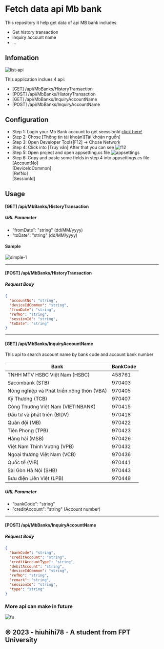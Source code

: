# Fetch data api Mb bank

This repository it help get data of api MB bank includes:
+ Get history transaction
+ Inquiry account name
+ ...

## Infomation
![list-api](https://github.com/hiuhihi78/fetch-data-api-mb-bank/assets/85660078/e6f9d213-df2e-4854-93e6-4cd3385ccfdd)

This application inclues 4 api: 
- [GET] /api/MbBanks/HistoryTransaction
- [POST] /api/MbBanks/HistoryTransaction
- [GET] /api/MbBanks/InquiryAccountName
- [POST] /api/MbBanks/InquiryAccountName

## Configuration
- Step 1: Login your Mb Bank account to get seessionId [click here!](https://online.mbbank.com.vn/pl/login)
- Step 2: Chose [Thông tin tài khoản][Tài khoản nguồn]
- Step 3: Open Developer Tools[F12] -> Chose Network
- Step 4: Click into [Truy vấn]
  After that you can see
![f12](https://github.com/hiuhihi78/fetch-data-api-mb-bank/assets/85660078/6ee0e42a-283a-42b0-bf83-32f142d43499)
- Step 5: Open project and open appsetting.cs file
![appsettings](https://github.com/hiuhihi78/fetch-data-api-mb-bank/assets/85660078/78453256-fa44-4dd4-833d-4e67e37811cc)
- Step 6: Copy and paste some fields in step 4 into appsettings.cs file <br />
  [AccountNo]<br />
  [DeviceIdCommon]<br />
  [RefNo]<br />
  [SessionId]<br />

## Usage

#### [GET] /api/MbBanks/HistoryTransaction
##### URL Parameter
- "fromDate": "string" (dd/MM/yyyy)
- "toDate": "string" (dd/MM/yyyy)
#### Sample
![simple-1](https://github.com/hiuhihi78/fetch-data-api-mb-bank/assets/85660078/00fc791c-0bb9-401a-8543-6ba3f3e0d5a8)

<hr/>

#### [POST] /api/MbBanks/HistoryTransaction
##### Request Body
```json
{
  "accountNo": "string",
  "deviceIdCommon": "string",
  "fromDate": "string",
  "refNo": "string",
  "sessionId": "string",
  "toDate": "string"
}
```

<hr/>

#### [GET] /api/MbBanks/InquiryAccountName
This api to search account name by bank code and account bank number

| Bank  | BankCode |
| ------------- | ------------- |
| TNHH MTV HSBC Việt Nam (HSBC)  | 458761  |
| Sacombank (STB)  | 970403  |
| Nông nghiệp và Phát triển nông thôn (VBA)  | 970405  |
| Kỹ Thương (TCB)  | 970407  |
| Công Thương Việt Nam (VIETINBANK)  | 970415  |
| Đầu tư và phát triển (BIDV)  | 970418  |
| Quân đội (MB)  | 970422  |
| Tiên Phong (TPB)  | 970423  |
| Hàng hải (MSB)  | 970426  |
| Việt Nam Thinh Vượng (VPB)  | 970432  |
| Ngoại thương Việt Nam (VCB)  | 970436  |
| Quốc tế (VIB) | 970441  |
| Sài Gòn Hà Nội (SHB)  | 970443  |
| Bưu điện Liên Việt (LPB)  | 970449  |

##### URL Parameter
- "bankCode": "string" 
- "creditAccount": "string" (Account number)

<hr/>

#### [POST] /api/MbBanks/InquiryAccountName
##### Request Body
```json
{
  "bankCode": "string",
  "creditAccount": "string",
  "creditAccountType": "string",
  "debitAccount": "string",
  "deviceIdCommon": "string",
  "refNo": "string",
  "remark": "string",
  "sessionId": "string",
  "type": "string"
}
```

### More api can make in future
![fu](https://github.com/hiuhihi78/fetch-data-api-mb-bank/assets/85660078/afdf8cdf-f375-4850-968d-6cd9fefc125d)


## &copy; 2023 - hiuhihi78 - A student from FPT University

